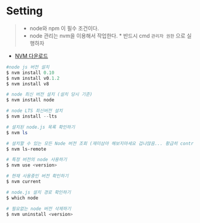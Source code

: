 # Setting


>* node와 npm 이 필수 조건이다.
>* node  관리는 nvm을 이용해서 작업한다.
    * 반드시 cmd `관리자 권한` 으로 실행하자
    <br>
* <a href="https://github.com/coreybutler/nvm-windows/releases" target="_black">NVM 다운로드</a>
    

```powershell
#node js 버전 설치
$ nvm install 0.10
$ nvm install v0.1.2
$ nvm install v8

# node 최신 버전 설치 (설치 당시 기준)
$ nvm install node

# node LTS 최신버전 설치
$ nvm install --lts

```

```powershell
# 설치된 node.js 목록 확인하기
$ nvm ls

# 설치할 수 있는 모든 Node 버전 조회 (재미삼아 해보지마세요 겁나많음... 황급히 control C 두드리기)
$ nvm ls-remote

# 특정 버전의 node 사용하기
$ nvm use <version>

# 현재 사용중인 버전 확인하기
$ nvm current

# node.js 설치 경로 확인하기
$ which node

# 필요없는 node 버전 삭제하기
$ nvm uninstall <version>
```